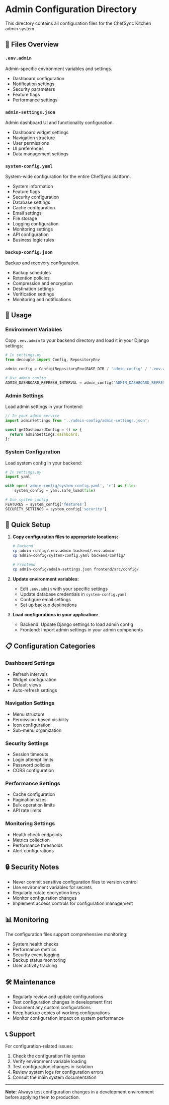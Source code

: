 # Admin Configuration Directory

This directory contains all configuration files for the ChefSync Kitchen admin system.

## 📁 Files Overview

### `.env.admin`
Admin-specific environment variables and settings.
- Dashboard configuration
- Notification settings
- Security parameters
- Feature flags
- Performance settings

### `admin-settings.json`
Admin dashboard UI and functionality configuration.
- Dashboard widget settings
- Navigation structure
- User permissions
- UI preferences
- Data management settings

### `system-config.yaml`
System-wide configuration for the entire ChefSync platform.
- System information
- Feature flags
- Security configuration
- Database settings
- Cache configuration
- Email settings
- File storage
- Logging configuration
- Monitoring settings
- API configuration
- Business logic rules

### `backup-config.json`
Backup and recovery configuration.
- Backup schedules
- Retention policies
- Compression and encryption
- Destination settings
- Verification settings
- Monitoring and notifications

## 🔧 Usage

### Environment Variables
Copy `.env.admin` to your backend directory and load it in your Django settings:

```python
# In settings.py
from decouple import Config, RepositoryEnv

admin_config = Config(RepositoryEnv(BASE_DIR / 'admin-config' / '.env.admin'))

# Use admin config
ADMIN_DASHBOARD_REFRESH_INTERVAL = admin_config('ADMIN_DASHBOARD_REFRESH_INTERVAL', default=30000, cast=int)
```

### Admin Settings
Load admin settings in your frontend:

```typescript
// In your admin service
import adminSettings from '../admin-config/admin-settings.json';

const getDashboardConfig = () => {
  return adminSettings.dashboard;
};
```

### System Configuration
Load system config in your backend:

```python
# In settings.py
import yaml

with open('admin-config/system-config.yaml', 'r') as file:
    system_config = yaml.safe_load(file)

# Use system config
FEATURES = system_config['features']
SECURITY_SETTINGS = system_config['security']
```

## 🚀 Quick Setup

1. **Copy configuration files to appropriate locations:**
   ```bash
   # Backend
   cp admin-config/.env.admin backend/.env.admin
   cp admin-config/system-config.yaml backend/config/
   
   # Frontend
   cp admin-config/admin-settings.json frontend/src/config/
   ```

2. **Update environment variables:**
   - Edit `.env.admin` with your specific settings
   - Update database credentials in `system-config.yaml`
   - Configure email settings
   - Set up backup destinations

3. **Load configurations in your application:**
   - Backend: Update Django settings to load admin config
   - Frontend: Import admin settings in your admin components

## 📋 Configuration Categories

### Dashboard Settings
- Refresh intervals
- Widget configuration
- Default views
- Auto-refresh settings

### Navigation Settings
- Menu structure
- Permission-based visibility
- Icon configuration
- Sub-menu organization

### Security Settings
- Session timeouts
- Login attempt limits
- Password policies
- CORS configuration

### Performance Settings
- Cache configuration
- Pagination sizes
- Bulk operation limits
- API rate limits

### Monitoring Settings
- Health check endpoints
- Metrics collection
- Performance thresholds
- Alert configurations

## 🔒 Security Notes

- Never commit sensitive configuration files to version control
- Use environment variables for secrets
- Regularly rotate encryption keys
- Monitor configuration changes
- Implement access controls for configuration management

## 📊 Monitoring

The configuration files support comprehensive monitoring:
- System health checks
- Performance metrics
- Security event logging
- Backup status monitoring
- User activity tracking

## 🛠️ Maintenance

- Regularly review and update configurations
- Test configuration changes in development first
- Document any custom configurations
- Keep backup copies of working configurations
- Monitor configuration impact on system performance

## 📞 Support

For configuration-related issues:
1. Check the configuration file syntax
2. Verify environment variable loading
3. Test configuration changes in isolation
4. Review system logs for configuration errors
5. Consult the main system documentation

---

**Note**: Always test configuration changes in a development environment before applying them to production.
